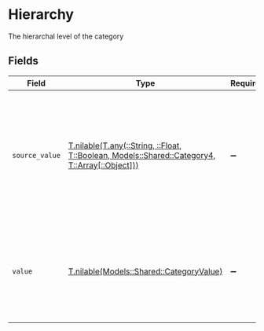 # Hierarchy

The hierarchal level of the category


## Fields

| Field                                                                                                                                                                                                        | Type                                                                                                                                                                                                         | Required                                                                                                                                                                                                     | Description                                                                                                                                                                                                  |
| ------------------------------------------------------------------------------------------------------------------------------------------------------------------------------------------------------------ | ------------------------------------------------------------------------------------------------------------------------------------------------------------------------------------------------------------ | ------------------------------------------------------------------------------------------------------------------------------------------------------------------------------------------------------------ | ------------------------------------------------------------------------------------------------------------------------------------------------------------------------------------------------------------ |
| `source_value`                                                                                                                                                                                               | [T.nilable(T.any(::String, ::Float, T::Boolean, Models::Shared::Category4, T::Array[::Object]))](../../models/shared/categorysourcevalue.md)                                                                 | :heavy_minus_sign:                                                                                                                                                                                           | For read operations: the original category level from the provider. For write operations: fallback value used when value is omitted or "unmapped_value". You must ensure this matches the provider's format. |
| `value`                                                                                                                                                                                                      | [T.nilable(Models::Shared::CategoryValue)](../../models/shared/categoryvalue.md)                                                                                                                             | :heavy_minus_sign:                                                                                                                                                                                           | The unified category level. For write operations: provide one of the listed enum values, or omit/set to "unmapped_value" to use source_value instead.                                                        |